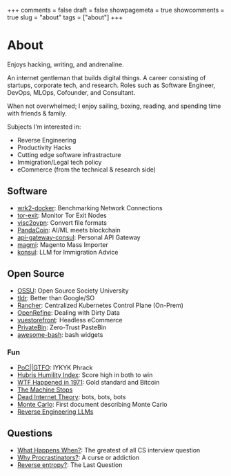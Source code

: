 +++
comments = false
draft = false
showpagemeta = true
showcomments = true
slug = "about"
tags = ["about"]
+++

# About

Enjoys hacking, writing, and andrenaline.

An internet gentleman that builds digital things. A career consisting of startups, corporate tech, and research. Roles such as Software Engineer, DevOps, MLOps, Cofounder, and Consultant. 

When not overwhelmed; I enjoy sailing, boxing, reading, and spending time with friends & family. 

Subjects I'm interested in:
- Reverse Engineering
- Productivity Hacks
- Cutting edge software infrastracture 
- Immigration/Legal tech policy 
- eCommerce (from the technical & research side)

## Software
- [wrk2-docker](https://hub.docker.com/r/1vlad/wrk2-docker/): Benchmarking Network Connections
- [tor-exit](https://github.com/VDuda/tor-exit): Monitor Tor Exit Nodes
- [visc2ovpn](https://github.com/VDuda/viscosity-to-openvpn): Convert file formats
- [PandaCoin](https://github.com/VDuda/PandaCoin): AI/ML meets blockchain 
- [api-gateway-consul](https://github.com/VDuda/api-gateway-consul): Personal API Gateway
- [magmi](https://github.com/VDuda/magmi-git): Magento Mass Importer
- [konsul](http://konsul.io/): LLM for Immigration Advice

## Open Source 
- [OSSU](https://github.com/ossu): Open Source Society University
- [tldr](https://github.com/tldr-pages/tldr): Better than Google/SO
- [Rancher](https://github.com/rancher/rancher): Centralized Kubernetes Control Plane (On-Prem)
- [OpenRefine](https://github.com/OpenRefine/openrefine.org): Dealing with Dirty Data
- [vuestorefront](https://github.com/vuestorefront/magento2): Headless eCommerce
- [PrivateBin](https://github.com/PrivateBin/PrivateBin): Zero-Trust PasteBin
- [awesome-bash](https://github.com/awesome-lists/awesome-bash): bash widgets


### Fun
- [PoC||GTFO](https://github.com/angea/pocorgtfo): IYKYK Phrack
- [Hubris Humility Index](https://www.nunomonteiro.org/the-hubris-humility-index): Score high in both to win
- [WTF Happened in 1971](https://wtfhappenedin1971.com/): Gold standard and Bitcoin
- [The Machine Stops](https://www.cs.ucdavis.edu/~koehl/Teaching/ECS188/PDF_files/Machine_stops.pdf)
- [Dead Internet Theory](https://www.theatlantic.com/technology/archive/2021/08/dead-internet-theory-wrong-but-feels-true/619937/): bots, bots, bots
- [Monte Carlo](https://people.bordeaux.inria.fr/pierre.delmoral/MetropolisUlam49.pdf): First document describing Monte Carlo
- [Reverse Engineering LLMs](https://github.com/Shamar/ANN-decompiler)


## Questions
- [What Happens When?](https://github.com/alex/what-happens-when): The greatest of all CS interview question
- [Why Procrastinators?](https://waitbutwhy.com/2013/11/how-to-beat-procrastination.html): A curse or addiction 
- [Reverse entropy?](http://users.ece.cmu.edu/~gamvrosi/thelastq.html): The Last Question


